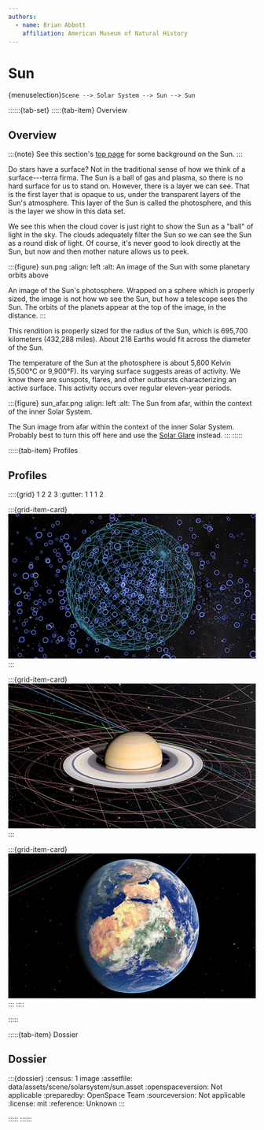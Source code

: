 ```yaml
---
authors:
  - name: Brian Abbott
    affiliation: American Museum of Natural History
---
```



# Sun

{menuselection}`Scene --> Solar System --> Sun --> Sun`



::::::{tab-set}
:::::{tab-item} Overview

## Overview

:::{note}
See this section's [top page](../index) for some background on the Sun.
:::

Do stars have a surface? Not in the traditional sense of how we think of a surface---terra firma. The Sun is a ball of gas and plasma, so there is no hard surface for us to stand on. However, there is a layer we can see. That is the first layer that is opaque to us, under the transparent layers of the Sun's atmosphere. This layer of the Sun is called the photosphere, and this is the layer we show in this data set. 

We see this when the cloud cover is just right to show the Sun as a "ball" of light in the sky. The clouds adequately filter the Sun so we can see the Sun as a round disk of light. Of course, it's never good to look directly at the Sun, but now and then mother nature allows us to peek.


:::{figure} sun.png
:align: left
:alt: An image of the Sun with some planetary orbits above

An image of the Sun's photosphere. Wrapped on a sphere which is properly sized, the image is not how we see the Sun, but how a telescope sees the Sun. The orbits of the planets appear at the top of the image, in the distance.
:::


This rendition is properly sized for the radius of the Sun, which is 695,700 kilometers (432,288 miles). About 218 Earths would fit across the diameter of the Sun.

The temperature of the Sun at the photosphere is about 5,800 Kelvin (5,500&deg;C or 9,900&deg;F). Its varying surface suggests areas of activity. We know there are sunspots, flares, and other outbursts characterizing an active surface. This activity occurs over regular eleven-year periods.


:::{figure} sun_afar.png
:align: left
:alt: The Sun from afar, within the context of the inner Solar System.

The Sun image from afar within the context of the inner Solar System. Probably best to turn this off here and use the [Solar Glare](../sun-glare/index) instead.
:::
:::::


:::::{tab-item} Profiles

## Profiles

::::{grid} 1 2 2 3
:gutter: 1 1 1 2

:::{grid-item-card} [](/profiles/default/index)
[![default profile](/profiles/default/profile_default_icon.png)](/profiles/default/index)
:::


:::{grid-item-card} [](/profiles/default-full/index)
[![default-full profile](/profiles/default-full/profile_default_full_icon.png)](/profiles/default-full/index)
:::


:::{grid-item-card} [](/profiles/offline/index)
[![offline profile](/profiles/offline/profile_offline_icon.png)](/profiles/offline/index)
:::
::::

:::::


:::::{tab-item} Dossier

## Dossier

:::{dossier}
:census: 1 image
:assetfile: data/assets/scene/solarsystem/sun.asset
:openspaceversion: Not applicable
:preparedby: OpenSpace Team
:sourceversion: Not applicable
:license: mit
:reference: Unknown
:::

:::::
::::::






